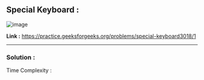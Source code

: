 ## Special Keyboard :

![image](https://user-images.githubusercontent.com/23376002/166639122-9311dd37-1ed1-4eb4-9a6e-6d42b886c48a.png)


**Link :** https://practice.geeksforgeeks.org/problems/special-keyboard3018/1


------------------------------------------------------------------------------------------------------------------------------------------------------


### Solution :

Time Complexity :



